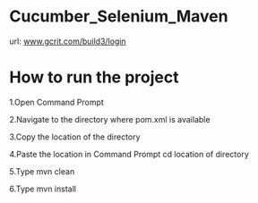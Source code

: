 # Cucumber_Selenium_Maven

url: www.gcrit.com/build3/login

# How to run the project

1.Open Command Prompt 

2.Navigate to the directory where pom.xml is available

3.Copy the location of the directory

4.Paste the location in Command Prompt 
    cd location of directory
    
5.Type mvn clean

6.Type mvn install

